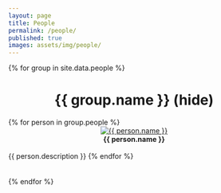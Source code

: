 ```yaml
---
layout: page
title: People
permalink: /people/
published: true
images: assets/img/people/
---
```


<script>

function toggleGroupDisplay(divId, linkId) {
  var x = document.getElementById(divId);
  var l = document.getElementById(linkId);

  if (x.style.display === "none") {
    x.style.display = "block";
    l.text = "(hide)";
  } else {
    x.style.display = "none";
    l.text = "(show)";
  }
}

</script>

<div class="page" markdown="1">

{% for group in site.data.people %}
  
  <center><h1>{{ group.name }} <a onclick="toggleGroupDisplay('{{ group.name | downcase }}', 'hide{{ group.name }}Link')" id="hide{{ group.name }}Link">(hide)</a></h1></center>
  <div id="{{ group.name | downcase }}">
  {% for person in group.people %}
    <center>
    <a href="{{ person.website }}"><img class="people" alt="{{ person.name }}" src="{{ page.images | relative_url }}{{ person.image }}" srcset="{{ page.images | relative_url }}{{ person.image }}" /></a>
    </center>  
    <center><b>{{ person.name }}</b></center>
    <br/>
    <!-- <center>{{ person.role }}</center> -->
    <!-- <center><i>{{ person.department }}</i></center> -->
    <!-- <center><i>{{ person.university }}</i></center> -->
    {{ person.description }}
  {% endfor %}
  </div>
  <br/>
  <br/>
{% endfor %}
</div>
